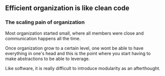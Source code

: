 ## Efficient organization is like clean code

### The scaling pain of organization

Most organization started small, where all members were close and communication happens all the time.

Once organization grow to a certain level, one wont be able to have everything in one's head and this is the point where you start having to make abstractions to be able to leverage.

Like software, it is really difficult to introduce modularity as an afterthought.


